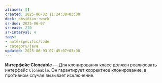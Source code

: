 ```yaml
---
aliases: []
created: 2025-06-02 11:24:38+03:00
deck: obsidian::work
sr-due: 2025-06-07
sr-ease: 270
sr-interval: 4
tags:
- note/specific/code
- category/java
updated: 2025-06-03 07:45:07+03:00
---
```


**Интерфейс Cloneable**
—
Для клонирования класс должен реализовать интерфейс `Cloneable`. Он гарантирует корректное клонирование, в противном случае вызывает исключение.
